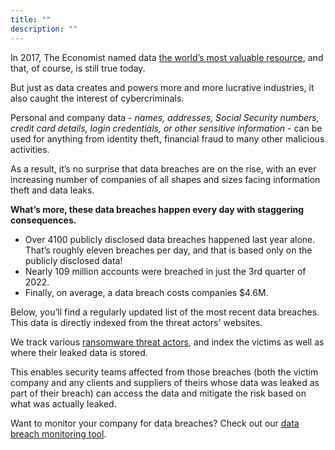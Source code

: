 ```yaml
---
title: ""
description: ""
---
```


In 2017, The Economist named data [the world’s most valuable resource](https://www.economist.com/leaders/2017/05/06/the-worlds-most-valuable-resource-is-no-longer-oil-but-data), and that, of course, is still true today.  
  
But just as data creates and powers more and more lucrative industries, it also caught the interest of cybercriminals.  
  
Personal and company data - _names, addresses, Social Security numbers, credit card details, login credentials, or other sensitive information_ - can be used for anything from identity theft, financial fraud to many other malicious activities.  
  
As a result, it’s no surprise that data breaches are on the rise, with an ever increasing number of companies of all shapes and sizes facing information theft and data leaks.  
  
**What’s more, these data breaches happen every day with staggering consequences.**

* Over 4100 publicly disclosed data breaches happened last year alone. That’s roughly eleven breaches per day, and that is based only on the publicly disclosed data!
* Nearly 109 million accounts were breached in just the 3rd quarter of 2022.
* Finally, on average, a data breach costs companies $4.6M.

Below, you’ll find a regularly updated list of the most recent data breaches. This data is directly indexed from the threat actors' websites.  
  
We track various [ransomware threat actors](https://www.breachsense.com/ransomware-gangs/), and index the victims as well as where their leaked data is stored.  
  
This enables security teams affected from those breaches (both the victim company and any clients and suppliers of theirs whose data was leaked as part of their breach) can access the data and mitigate the risk based on what was actually leaked.  
  
Want to monitor your company for data breaches? Check out our [data breach monitoring tool](https://www.breachsense.com/data-breach-monitoring/).
